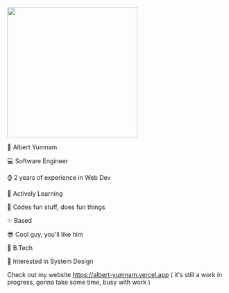 <div id="header" align="left">
  <img src="https://media.giphy.com/media/wFCjddvAFptIID1YuM/giphy.gif" width="300"/>
</div>

<p>🐸 Albert Yumnam</p> 
<p>💻 Software Engineer</p>
<p>⌚ 2 years of experience in Web Dev</p>
<p>📖 Actively Learning</p>
<p>💖 Codes fun stuff, does fun things</p>
<p>✨ Based</p>
<p>😎 Cool guy, you'll like him</p>
<p>📜 B.Tech </p>
<p>🤖 Interested in System Design</p>

Check out my website https://albert-yumnam.vercel.app ( it's still a work in progress, gonna take some time, busy with work )
 
   

 
 
